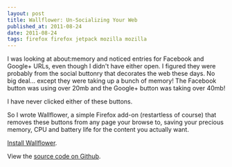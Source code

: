 ```yaml
---
layout: post
title: Wallflower: Un-Socializing Your Web
published_at: 2011-08-24
date: 2011-08-24
tags: firefox firefox jetpack mozilla mozilla
---
```


I was looking at about:memory and noticed entries for Facebook and Google+ URLs, even though I didn't have either open. I figured they were probably from the social buttonry that decorates the web these days. No big deal... except they were taking up a bunch of memory! The Facebook button was using over 20mb and the Google+ button was taking over 40mb!

I have never clicked either of these buttons.

So I wrote Wallflower, a simple Firefox add-on (restartless of course) that removes these buttons from any page your browse to, saving your precious memory, CPU and battery life for the content you actually want.

[Install Wallflower](http://j.mp/nLG8wX).

View the [source code on Github](https://github.com/autonome/Wallflower).